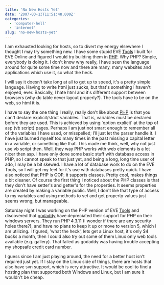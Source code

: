```yaml
---
title: 'No New Hosts Yet'
date: '2007-03-13T11:51:48.000Z'
categories:
  - 'computer-hell'
  - 'internet'
slug: 'no-new-hosts-yet'
---
```


I am exhausted looking for hosts, so to divert my energy elsewhere I thought I may try something new. I have some stupid EVE [Tools](http://eve.brettski.com) I built for EVE Online and figured I would try building them in [PHP](http://php.net). Why PHP? Simple, everybody is doing it. I don't know why really, I have seen the language around for quite some time now and there are many, many websites and applications which use it, so what the heck.

I will say it doesn't take long at all to get up to speed, it's a pretty simple language. Having to write html just sucks, but that's something I haven't enjoyed, ever. Basically, I hate html and it's different support between browsers (why do table never layout properly?). The tools have to be on the web, so html it is.

I have to say the one thing I really, really don't like about [PHP](http://php.net) is that you can't declare explicit/strict variables. That is, variables must be declared before they are used. This is achieved by using 'option explicit' at the top of asp (vb script) pages. Perhaps I am just not smart enough to remember all of the variables I have used, or misspelled; I'll just let the parser handle it. I have just burned myself too many times in the past missing a capital letter in a variable, or something like that. This made me think, well, why not just use vb script then. Well, they way PHP works with web elements is a lot nicer then asp. I have only done some basic stuff with database access in PHP, so I cannot speak to that just yet, and being a long, long time user of ado, I may be a bit skewed. I have a lot of database work to do on the EVE Tools, so I will get my feel for it's use with databases pretty quick. I have also noticed that PHP is OOP, it supports classes. Pretty cool, makes things a bit cleaner. Of course the first thing I noticed about the PHP classes is that they don't have setter's and getter's for the properties. It seems properties are created by making a variable public. Well, I don't like that type of access to my variables and using methods to set and get property values just seems wrong, but manageable.

Saturday night I was working on the PHP version of EVE [Tools](http://eve2.brettski.com) and discovered that [godaddy](http://www.godaddy.com) have depreciated their support for PHP on their windows servers. They run PHP 4.3.11 (I wonder if there are any security holes there?), and have no plans to keep it up or move to version 5, which I am utilizing. I figured, 'what the heck', lets get a Linux host, it's only $4 bucks a month, then I could also try out some of them Linux only web tools available (e.g. gallery). That failed as godaddy was having trouble accepting my shopsafe credit card number.

I guess since I am just playing around, the need for a better host isn't required just yet. If I stay on the Linux side of things, there are hosts that also have svn support, which is very attractive. It would be cool to find a hosting plan that supported both Windows and Linux, but I am sure it wouldn't be cheap.
